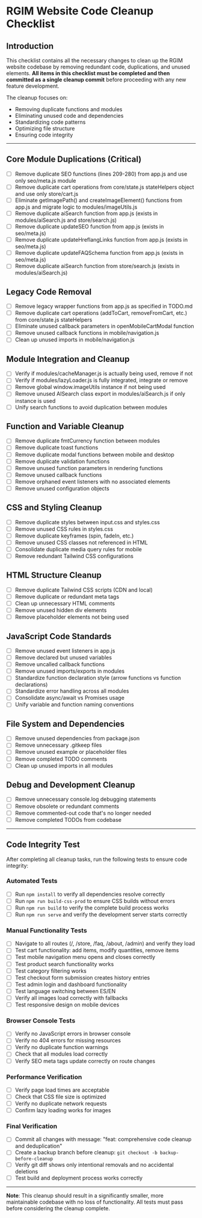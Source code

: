# RGIM Website Code Cleanup Checklist

## Introduction

This checklist contains all the necessary changes to clean up the RGIM website codebase by removing redundant code, duplications, and unused elements. **All items in this checklist must be completed and then committed as a single cleanup commit** before proceeding with any new feature development.

The cleanup focuses on:
- Removing duplicate functions and modules
- Eliminating unused code and dependencies
- Standardizing code patterns
- Optimizing file structure
- Ensuring code integrity

---

## Core Module Duplications (Critical)

- [ ] Remove duplicate SEO functions (lines 209-280) from app.js and use only seo/meta.js module
- [ ] Remove duplicate cart operations from core/state.js stateHelpers object and use only store/cart.js
- [ ] Eliminate getImagePath() and createImageElement() functions from app.js and migrate logic to modules/imageUtils.js
- [ ] Remove duplicate aiSearch function from app.js (exists in modules/aiSearch.js and store/search.js)
- [ ] Remove duplicate updateSEO function from app.js (exists in seo/meta.js)
- [ ] Remove duplicate updateHreflangLinks function from app.js (exists in seo/meta.js)
- [ ] Remove duplicate updateFAQSchema function from app.js (exists in seo/meta.js)
- [ ] Remove duplicate aiSearch function from store/search.js (exists in modules/aiSearch.js)

## Legacy Code Removal

- [ ] Remove legacy wrapper functions from app.js as specified in TODO.md
- [ ] Remove duplicate cart operations (addToCart, removeFromCart, etc.) from core/state.js stateHelpers
- [ ] Eliminate unused callback parameters in openMobileCartModal function
- [ ] Remove unused callback functions in mobile/navigation.js
- [ ] Clean up unused imports in mobile/navigation.js

## Module Integration and Cleanup

- [ ] Verify if modules/cacheManager.js is actually being used, remove if not
- [ ] Verify if modules/lazyLoader.js is fully integrated, integrate or remove
- [ ] Remove global window.imageUtils instance if not being used
- [ ] Remove unused AISearch class export in modules/aiSearch.js if only instance is used
- [ ] Unify search functions to avoid duplication between modules

## Function and Variable Cleanup

- [ ] Remove duplicate fmtCurrency function between modules
- [ ] Remove duplicate toast functions
- [ ] Remove duplicate modal functions between mobile and desktop
- [ ] Remove duplicate validation functions
- [ ] Remove unused function parameters in rendering functions
- [ ] Remove unused callback functions
- [ ] Remove orphaned event listeners with no associated elements
- [ ] Remove unused configuration objects

## CSS and Styling Cleanup

- [ ] Remove duplicate styles between input.css and styles.css
- [ ] Remove unused CSS rules in styles.css
- [ ] Remove duplicate keyframes (spin, fadeIn, etc.)
- [ ] Remove unused CSS classes not referenced in HTML
- [ ] Consolidate duplicate media query rules for mobile
- [ ] Remove redundant Tailwind CSS configurations

## HTML Structure Cleanup

- [ ] Remove duplicate Tailwind CSS scripts (CDN and local)
- [ ] Remove duplicate or redundant meta tags
- [ ] Clean up unnecessary HTML comments
- [ ] Remove unused hidden div elements
- [ ] Remove placeholder elements not being used

## JavaScript Code Standards

- [ ] Remove unused event listeners in app.js
- [ ] Remove declared but unused variables
- [ ] Remove uncalled callback functions
- [ ] Remove unused imports/exports in modules
- [ ] Standardize function declaration style (arrow functions vs function declarations)
- [ ] Standardize error handling across all modules
- [ ] Consolidate async/await vs Promises usage
- [ ] Unify variable and function naming conventions

## File System and Dependencies

- [ ] Remove unused dependencies from package.json
- [ ] Remove unnecessary .gitkeep files
- [ ] Remove unused example or placeholder files
- [ ] Remove completed TODO comments
- [ ] Clean up unused imports in all modules

## Debug and Development Cleanup

- [ ] Remove unnecessary console.log debugging statements
- [ ] Remove obsolete or redundant comments
- [ ] Remove commented-out code that's no longer needed
- [ ] Remove completed TODOs from codebase

---

## Code Integrity Test

After completing all cleanup tasks, run the following tests to ensure code integrity:

### Automated Tests

- [ ] Run `npm install` to verify all dependencies resolve correctly
- [ ] Run `npm run build-css-prod` to ensure CSS builds without errors
- [ ] Run `npm run build` to verify the complete build process works
- [ ] Run `npm run serve` and verify the development server starts correctly

### Manual Functionality Tests

- [ ] Navigate to all routes (/, /store, /faq, /about, /admin) and verify they load
- [ ] Test cart functionality: add items, modify quantities, remove items
- [ ] Test mobile navigation menu opens and closes correctly
- [ ] Test product search functionality works
- [ ] Test category filtering works
- [ ] Test checkout form submission creates history entries
- [ ] Test admin login and dashboard functionality
- [ ] Test language switching between ES/EN
- [ ] Verify all images load correctly with fallbacks
- [ ] Test responsive design on mobile devices

### Browser Console Tests

- [ ] Verify no JavaScript errors in browser console
- [ ] Verify no 404 errors for missing resources
- [ ] Verify no duplicate function warnings
- [ ] Check that all modules load correctly
- [ ] Verify SEO meta tags update correctly on route changes

### Performance Verification

- [ ] Verify page load times are acceptable
- [ ] Check that CSS file size is optimized
- [ ] Verify no duplicate network requests
- [ ] Confirm lazy loading works for images

### Final Verification

- [ ] Commit all changes with message: "feat: comprehensive code cleanup and deduplication"
- [ ] Create a backup branch before cleanup: `git checkout -b backup-before-cleanup`
- [ ] Verify git diff shows only intentional removals and no accidental deletions
- [ ] Test build and deployment process works correctly

---

**Note**: This cleanup should result in a significantly smaller, more maintainable codebase with no loss of functionality. All tests must pass before considering the cleanup complete.